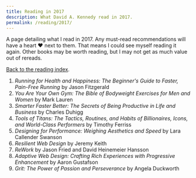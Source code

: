 ```yaml
---
title: Reading in 2017
description: What David A. Kennedy read in 2017.
permalink: /reading/2017/
---
```


A page detailing what I read in 2017. Any must-read recommendations will have a heart &hearts; next to them. That means I could see myself reading it again. Other books may be worth reading, but I may not get as much value out of rereads.

[Back to the reading index](/reading/).

1. _Running for Health and Happiness: The Beginner's Guide to Faster, Pain-Free Running_ by Jason Fitzgerald
2. _You Are Your Own Gym: The Bible of Bodyweight Exercises for Men and Women_ by Mark Lauren
3. _Smarter Faster Better: The Secrets of Being Productive in Life and Business_ by Charles Duhigg
4. _Tools of Titans: The Tactics, Routines, and Habits of Billionaires, Icons, and World-Class Performers_ by Timothy Ferriss
5. _Designing for Performance: Weighing Aesthetics and Speed_ by Lara Callender Swanson
6. _Resilient Web Design_ by Jeremy Keith
7. _ReWork_ by Jason Fried and David Heinemeier Hansson
8. _Adaptive Web Design: Crafting Rich Experiences with Progressive Enhancement_ by Aaron Gustafson
9. _Grit: The Power of Passion and Perseverance_ by Angela Duckworth
